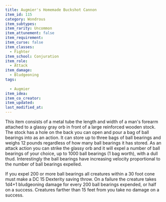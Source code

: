 ```yaml
---
title: Augmier's Homemade Buckshot Cannon
item_id: 115
category: Wondrous
item_subtypes:
item_rarity: Uncommon
item_attunement: false
item_requirement:
item_curse: false
item_classes:
  - Fighter
item_school: Conjuration
item_role:
  - Attack
item_damage:
  - Bludgeoning
tags:
  
  - Augmier
item_idea:
item_co_creator:
item_updated:
last_modified_at:
---
```


This item consists of a metal tube the length and width of a man's forearm attached to a glassy gray orb in front of a large reinforced wooden stock. The stock has a hole on the back you can open and pour a bag of ball bearings into as an action. It can store up to three bags of ball bearings and weighs 12 pounds regardless of how many ball bearings it has stored. As an attack action you can strike the glassy orb and it will expel a number of ball bearings of your choice, up to 1000 ball bearings (1 bag worth), with a dull thud. Interestingly the ball bearings have increasing velocity proportional to the number of ball bearings expelled.

If you expel 200 or more ball bearings all creatures within a 30 foot cone must make a DC 15 Dexterity saving throw. On a failure the creature takes 1d4+1 bludgeoning damage for every 200 ball bearings expended, or half on a success. Creatures farther than 15 feet from you take no damage on a success.
